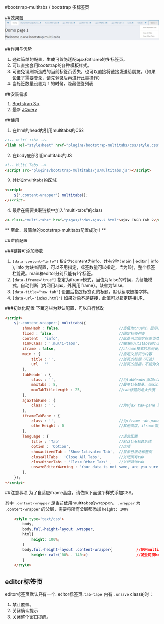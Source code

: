 #bootstrap-multitabs / bootstrap 多标签页

##效果图
![Multi Tabs Screenshot](screenshot.jpg)

##作用与优势
1. 通过简单的配置，生成可智能适配ajax和iframe的多标签页。
2. 可以直接套用bootstrap的各种模板样式。
3. 可避免误刷新造成的当前标签页丢失。也可以直接将链接发送给朋友。（如果设置了需要登录，请先登录后再进行此类操作）
4. 当标签数量设置为 1 的时候，隐藏便签列表

##安装需求
1. [Bootstrap 3.x](http://getbootstrap.com/)
2. 最新 [JQuery](http://jquery.com/)

##使用
1. 在html的head内引用multitabs的CSS
```html
<!-- Multi Tabs -->
<link rel="stylesheet" href="plugins/bootstrap-multitabs/css/style.css">
```

2. 在body底部引用multitabs的JS
```html
<!-- Multi Tabs -->
<script src="plugins/bootstrap-multitabs/js/multitabs.js"></script>
```

3. 并绑定multitabs的区域
```html
<script>
    $('.content-wrapper').multitabs();
</script>
```

4. 最后在需要关联链接中加入"multi-tabs"的class
```html
<a class="multi-tabs" href="pages/index-ajax-2.html">ajax INFO Tab 2</a>
```

** 至此，最简单的bootstrap-multitabs配置成功！**


##进阶配置

###链接可添加参数
1. ```[data-content="info"]``` 指定为content为info，共有3种( main | editor | info ), info 为缺省配置，可以不用指定，标签数量可以指定，当为1时，整个标签栏隐藏。main和editor分别只能有1个标签。
2. ```[data-iframe="true"]``` 指定为iframe模式，当值为false的时候，为智能模式，自动判断（内网用ajax，外网用iframe）。缺省为false。
3. ```[data-title="new tab"]``` 设置后指定标签页的标题，默认读取链接字体。
4. ```[data-url="index.html"]``` 如果对象不是<a>链接，此值可以指定链接URL

###初始化配置
下面这些为默认配置，可以自行修改
```html
<script>
    $('.content-wrapper').multitabs({
        showHash : false,                           //当值为true时，显示URL的hash，避免误按F5或者刷新的页面丢失，不过需要注意URL栏参数的泄露。
        fixed : false,                              //固定标签列表
        content : 'info',                           //此处可以指定标签页类型名称，一般不需要修改。
        linkClass : '.multi-tabs',                  //触发multitabs的class，注意需要有"."
        iframe : false,                             //iframe模式的总局设置。当值为false的时候，为智能模式，自动判断（内网用ajax，外网用iframe）。缺省为false。
        main : {                                    //自定义首页的内容
            title : '',                             //首页的标题（可选）
            url : ''                                //首页的链接，不能为外链
        },        
        tabHeader : {
            class : '',                             //为tabHeader添加class
            maxTabs : 8,                            //最多tab数量。（main和editor不计算在内)
            maxTabTitleLength : 25,                 //tab标题的最大长度
        },
        ajaxTabPane : {
            class : '',                             //为ajax tab-pane 添加class
        },
        iframeTabPane : {
            class : '',                             //为iframe tab-pane 添加class
            otherHeight : 0                         //其他高度，iframe需要剔除的高度，如footer
        },
        language : {                                //语言配置
            title : 'Tab',                          //默认tab标题名称
            option : 'Option',                      //选项
            showActivedTab : 'Show Activated Tab',  //显示已激活标签页
            closeAllTabs : 'Close All Tabs',        //关闭所有tab
            closeOtherTabs : 'Close Other Tabs' ,   //关闭其他tab 
            unsaveEditorWarning : 'Your data is not save, are you sure to lose it?'  //关闭提醒的语句。
        },
    });
</script>
```

##注意事项
为了自适应iframe高度，请依照下面这个样式添加CSS。

其中 ```.content-wrapper``` 是当前使用multitabs的wrapper。 ```.wrapper``` 为 ```.content-wrapper``` 的父层，需要将所有父层都添加 ```height: 100%```
```html
    <style type="text/css">
        body,
        body.full-height-layout .wrapper,
        html{
            height: 100%;
        }
        body.full-height-layout .content-wrapper{           //使用multitabs的wrapper
            height: calc(100% - 140px)                      //减去网页header和footer的高度，AdminLTE的为140px
        }
    </style>
```

## editor标签页
editor标签页默认只有一个.
editor标签页```.tab-tape ```内有 ``` .unsave ``` class的时：
1. 禁止覆盖。
2. 关闭确认提示
3. 关闭整个窗口提醒。
